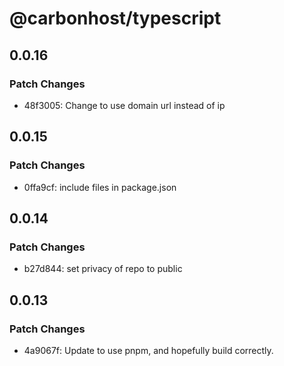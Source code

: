 # @carbonhost/typescript

## 0.0.16

### Patch Changes

- 48f3005: Change to use domain url instead of ip

## 0.0.15

### Patch Changes

- 0ffa9cf: include files in package.json

## 0.0.14

### Patch Changes

- b27d844: set privacy of repo to public

## 0.0.13

### Patch Changes

- 4a9067f: Update to use pnpm, and hopefully build correctly.
